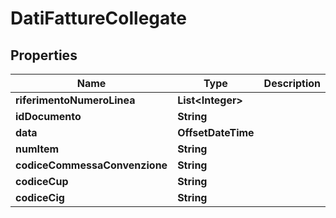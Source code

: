 

# DatiFattureCollegate


## Properties

| Name | Type | Description | Notes |
|------------ | ------------- | ------------- | -------------|
|**riferimentoNumeroLinea** | **List&lt;Integer&gt;** |  |  [optional] |
|**idDocumento** | **String** |  |  [optional] |
|**data** | **OffsetDateTime** |  |  [optional] |
|**numItem** | **String** |  |  [optional] |
|**codiceCommessaConvenzione** | **String** |  |  [optional] |
|**codiceCup** | **String** |  |  [optional] |
|**codiceCig** | **String** |  |  [optional] |



